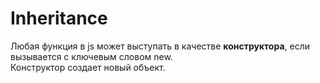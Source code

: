 <h1>
Inheritance
</h1>

<div>
Любая функция в js может выступать в качестве <strong>конструктора</strong>,
если вызывается с ключевым словом new.
</div>

<div>
Конструктор создает новый объект.
</div>